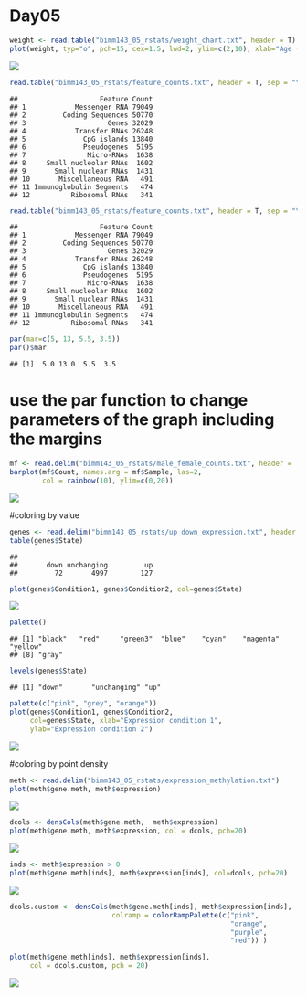 Day05
================

``` r
weight <- read.table("bimm143_05_rstats/weight_chart.txt", header = T)
plot(weight, typ="o", pch=15, cex=1.5, lwd=2, ylim=c(2,10), xlab="Age (months)", ylab="Weight(kg)", main="FAT BABIES > EVERYONE ELSE")
```

![](Day05_files/figure-gfm/unnamed-chunk-1-1.png)<!-- -->

``` r
read.table("bimm143_05_rstats/feature_counts.txt", header = T, sep = "\t")
```

    ##                    Feature Count
    ## 1            Messenger RNA 79049
    ## 2         Coding Sequences 50770
    ## 3                    Genes 32029
    ## 4            Transfer RNAs 26248
    ## 5              CpG islands 13840
    ## 6              Pseudogenes  5195
    ## 7               Micro-RNAs  1638
    ## 8     Small nucleolar RNAs  1602
    ## 9       Small nuclear RNAs  1431
    ## 10       Miscellaneous RNA   491
    ## 11 Immunoglobulin Segments   474
    ## 12          Ribosomal RNAs   341

``` r
read.table("bimm143_05_rstats/feature_counts.txt", header = T, sep = "\t")
```

    ##                    Feature Count
    ## 1            Messenger RNA 79049
    ## 2         Coding Sequences 50770
    ## 3                    Genes 32029
    ## 4            Transfer RNAs 26248
    ## 5              CpG islands 13840
    ## 6              Pseudogenes  5195
    ## 7               Micro-RNAs  1638
    ## 8     Small nucleolar RNAs  1602
    ## 9       Small nuclear RNAs  1431
    ## 10       Miscellaneous RNA   491
    ## 11 Immunoglobulin Segments   474
    ## 12          Ribosomal RNAs   341

``` r
par(mar=c(5, 13, 5.5, 3.5))
par()$mar
```

    ## [1]  5.0 13.0  5.5  3.5

# use the par function to change parameters of the graph including the margins

``` r
mf <- read.delim("bimm143_05_rstats/male_female_counts.txt", header = T)
barplot(mf$Count, names.arg = mf$Sample, las=2, 
        col = rainbow(10), ylim=c(0,20))
```

![](Day05_files/figure-gfm/unnamed-chunk-3-1.png)<!-- -->

\#coloring by
value

``` r
genes <- read.delim("bimm143_05_rstats/up_down_expression.txt", header = T)
table(genes$State)
```

    ## 
    ##       down unchanging         up 
    ##         72       4997        127

``` r
plot(genes$Condition1, genes$Condition2, col=genes$State)
```

![](Day05_files/figure-gfm/unnamed-chunk-4-1.png)<!-- -->

``` r
palette()
```

    ## [1] "black"   "red"     "green3"  "blue"    "cyan"    "magenta" "yellow" 
    ## [8] "gray"

``` r
levels(genes$State)
```

    ## [1] "down"       "unchanging" "up"

``` r
palette(c("pink", "grey", "orange"))
plot(genes$Condition1, genes$Condition2, 
     col=genes$State, xlab="Expression condition 1", 
     ylab="Expression condition 2")
```

![](Day05_files/figure-gfm/unnamed-chunk-4-2.png)<!-- -->

\#coloring by point density

``` r
meth <- read.delim("bimm143_05_rstats/expression_methylation.txt")
plot(meth$gene.meth, meth$expression)
```

![](Day05_files/figure-gfm/unnamed-chunk-5-1.png)<!-- -->

``` r
dcols <- densCols(meth$gene.meth,  meth$expression)
plot(meth$gene.meth, meth$expression, col = dcols, pch=20)
```

![](Day05_files/figure-gfm/unnamed-chunk-5-2.png)<!-- -->

``` r
inds <- meth$expression > 0 
plot(meth$gene.meth[inds], meth$expression[inds], col=dcols, pch=20)
```

![](Day05_files/figure-gfm/unnamed-chunk-5-3.png)<!-- -->

``` r
dcols.custom <- densCols(meth$gene.meth[inds], meth$expression[inds],
                         colramp = colorRampPalette(c("pink",
                                                      "orange",
                                                      "purple",
                                                      "red")) )
```

``` r
plot(meth$gene.meth[inds], meth$expression[inds], 
     col = dcols.custom, pch = 20)
```

![](Day05_files/figure-gfm/unnamed-chunk-6-1.png)<!-- -->
